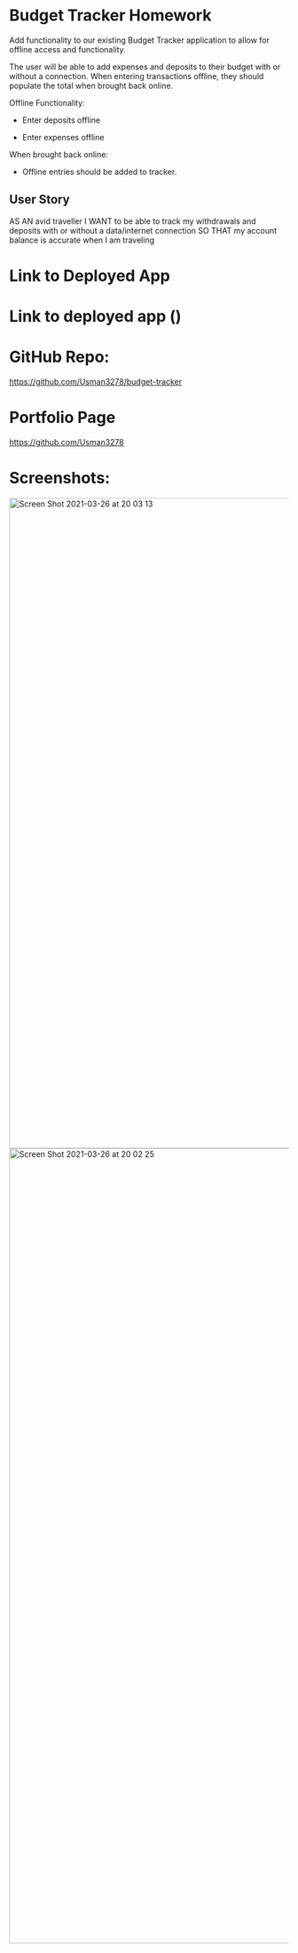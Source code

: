 # Budget Tracker Homework

Add functionality to our existing Budget Tracker application to allow for offline access and functionality.

The user will be able to add expenses and deposits to their budget with or without a connection. When entering transactions offline, they should populate the total when brought back online.

Offline Functionality:

  * Enter deposits offline

  * Enter expenses offline

When brought back online:

  * Offline entries should be added to tracker.

## User Story

AS AN avid traveller
I WANT to be able to track my withdrawals and deposits with or without a data/internet connection
SO THAT my account balance is accurate when I am traveling

# Link to Deployed App

# Link to deployed app () 

# GitHub Repo:
https://github.com/Usman3278/budget-tracker

# Portfolio Page
https://github.com/Usman3278


# Screenshots:

<img width="1171" alt="Screen Shot 2021-03-26 at 20 03 13" src="https://user-images.githubusercontent.com/71395909/112703838-be964d00-8e6e-11eb-82e4-4c467bd130b0.png">

<img width="1432" alt="Screen Shot 2021-03-26 at 20 02 25" src="https://user-images.githubusercontent.com/71395909/112703843-c2c26a80-8e6e-11eb-9580-724fcc29fef6.png">

